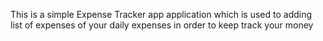 This is a simple Expense Tracker app application which is used to adding list of expenses of your daily expenses in order to keep track your money
